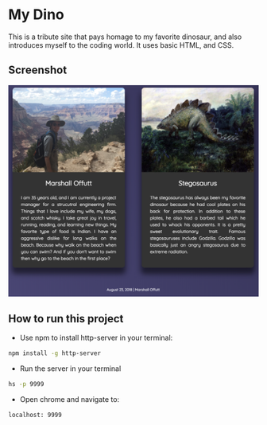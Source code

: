 # My Dino

This is a tribute site that pays homage to my favorite dinosaur, and also introduces myself to the coding world. It uses basic HTML, and CSS.

## Screenshot
![main screen shot](./screenshots/dino.png)

## How to run this project
* Use npm to install http-server in your terminal:
```sh
npm install -g http-server
```
* Run the server in your terminal
```sh
hs -p 9999
```
* Open chrome and navigate to:
```
localhost: 9999
```
